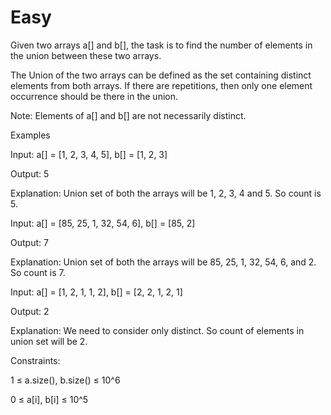# Easy

Given two arrays a[] and b[], the task is to find the number of elements in the union between these two arrays.

The Union of the two arrays can be defined as the set containing distinct elements from both arrays. If there are repetitions, then only one element occurrence should be there in the union.

Note: Elements of a[] and b[] are not necessarily distinct.

Examples

Input: a[] = [1, 2, 3, 4, 5], b[] = [1, 2, 3]

Output: 5

Explanation: Union set of both the arrays will be 1, 2, 3, 4 and 5. So count is 5.

Input: a[] = [85, 25, 1, 32, 54, 6], b[] = [85, 2] 

Output: 7

Explanation: Union set of both the arrays will be 85, 25, 1, 32, 54, 6, and 2. So count is 7.

Input: a[] = [1, 2, 1, 1, 2], b[] = [2, 2, 1, 2, 1] 

Output: 2

Explanation: We need to consider only distinct. So count of elements in union set will be 2.


Constraints:

1 ≤ a.size(), b.size() ≤ 10^6

0 ≤ a[i], b[i] ≤ 10^5
